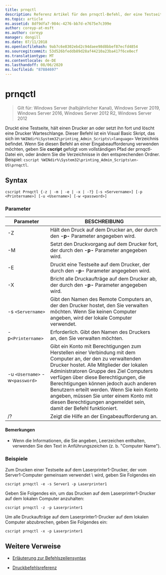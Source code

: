```yaml
---
title: prnqctl
description: Referenz Artikel für den prnqctl-Befehl, der eine Testseite ausgibt und einen Drucker anhält oder fortsetzt.
ms.topic: article
ms.assetid: 8df9dfa7-984c-4276-bb7d-e7675e7c399e
author: coreyp-at-msft
ms.author: coreyp
manager: dongill
ms.date: 07/11/2018
ms.openlocfilehash: 9ab7c6e8302ebd2c94daee98d8bbef87ecfd4854
ms.sourcegitcommit: 53d526bfeddb89d28af44210a23ba417f6ce0ecf
ms.translationtype: MT
ms.contentlocale: de-DE
ms.lasthandoff: 08/06/2020
ms.locfileid: "87884697"
---
```

# <a name="prnqctl"></a>prnqctl

> Gilt für: Windows Server (halbjährlicher Kanal), Windows Server 2019, Windows Server 2016, Windows Server 2012 R2, Windows Server 2012

Druckt eine Testseite, hält einen Drucker an oder setzt ihn fort und löscht eine Drucker Warteschlange. Dieser Befehl ist ein Visual Basic Skript, das sich im `%WINdir%\System32\printing_Admin_Scripts\<language>` Verzeichnis befindet. Wenn Sie diesen Befehl an einer Eingabeaufforderung verwenden möchten, geben Sie **cscript** gefolgt vom vollständigen Pfad der prnqctl-Datei ein, oder ändern Sie die Verzeichnisse in den entsprechenden Ordner. Beispiel: `cscript %WINdir%\System32\printing_Admin_Scripts\en-US\prnqctl`.

## <a name="syntax"></a>Syntax

```
cscript Prnqctl {-z | -m | -e | -x | -?} [-s <Servername>] [-p <Printername>] [-u <Username>] [-w <password>]
```

### <a name="parameters"></a>Parameter

| Parameter | BESCHREIBUNG |
|--|--|
| -Z | Hält den Druck auf dem Drucker an, der durch den **-p-** Parameter angegeben wird. |
| -M | Setzt den Druckvorgang auf dem Drucker fort, der durch den **-p-** Parameter angegeben wird. |
| -E | Druckt eine Testseite auf dem Drucker, der durch den **-p-** Parameter angegeben wird. |
| -X | Bricht alle Druckaufträge auf dem Drucker ab, der durch den **-p-** Parameter angegeben wird. |
| -s `<Servername>` | Gibt den Namen des Remote Computers an, der den Drucker hostet, den Sie verwalten möchten. Wenn Sie keinen Computer angeben, wird der lokale Computer verwendet. |
| -p`<Printername>` | Erforderlich. Gibt den Namen des Druckers an, den Sie verwalten möchten. |
| -u `<Username>` -w`<password>` | Gibt ein Konto mit Berechtigungen zum Herstellen einer Verbindung mit dem Computer an, der den zu verwaltenden Drucker hostet. Alle Mitglieder der lokalen Administratoren Gruppe des Ziel Computers verfügen über diese Berechtigungen, die Berechtigungen können jedoch auch anderen Benutzern erteilt werden. Wenn Sie kein Konto angeben, müssen Sie unter einem Konto mit diesen Berechtigungen angemeldet sein, damit der Befehl funktioniert. |
| /? | Zeigt die Hilfe an der Eingabeaufforderung an. |

#### <a name="remarks"></a>Bemerkungen

- Wenn die Informationen, die Sie angeben, Leerzeichen enthalten, verwenden Sie den Text in Anführungszeichen (z. b. "Computer Name").

### <a name="examples"></a>Beispiele

Zum Drucken einer Testseite auf dem Laserprinter1-Drucker, der vom Server1-Computer gemeinsam verwendet \\ wird, geben Sie Folgendes ein

```
cscript prnqctl -e -s Server1 -p Laserprinter1
```

Geben Sie Folgendes ein, um das Drucken auf dem Laserprinter1-Drucker auf dem lokalen Computer anzuhalten:

```
cscript prnqctl -z -p Laserprinter1
```

Um alle Druckaufträge auf dem Laserprinter1-Drucker auf dem lokalen Computer abzubrechen, geben Sie Folgendes ein:

```
cscript prnqctl -x -p Laserprinter1
```

## <a name="additional-references"></a>Weitere Verweise

- [Erläuterung zur Befehlszeilensyntax](command-line-syntax-key.md)

- [Druckbefehlsreferenz](print-command-reference.md)
